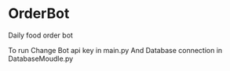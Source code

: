 # OrderBot
Daily food order bot

To run Change Bot api key in main.py
And Database connection in DatabaseMoudle.py

